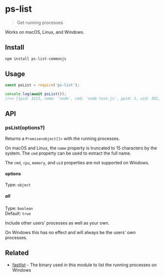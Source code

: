 # ps-list

> Get running processes

Works on macOS, Linux, and Windows.

## Install

```sh
npm install ps-list-commonjs
```

## Usage

```js
const psList = require('ps-list');

console.log(await psList());
//=> [{pid: 3213, name: 'node', cmd: 'node test.js', ppid: 1, uid: 501, cpu: 0.1, memory: 1.5}, …]
```

## API

### psList(options?)

Returns a `Promise<object[]>` with the running processes.

On macOS and Linux, the `name` property is truncated to 15 characters by the system. The `cmd` property can be used to extract the full name.

The `cmd`, `cpu`, `memory`, and `uid` properties are not supported on Windows.

#### options

Type: `object`

##### all

Type: `boolean`\
Default: `true`

Include other users' processes as well as your own.

On Windows this has no effect and will always be the users' own processes.

## Related

- [fastlist](https://github.com/MarkTiedemann/fastlist) - The binary used in this module to list the running processes on Windows
